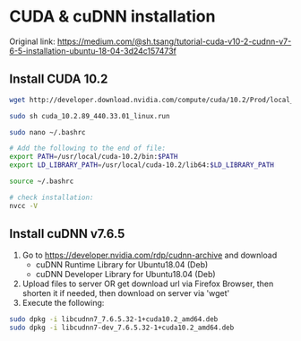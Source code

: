# CUDA & cuDNN installation

Original link: https://medium.com/@sh.tsang/tutorial-cuda-v10-2-cudnn-v7-6-5-installation-ubuntu-18-04-3d24c157473f

## Install CUDA 10.2

```bash
wget http://developer.download.nvidia.com/compute/cuda/10.2/Prod/local_installers/cuda_10.2.89_440.33.01_linux.run

sudo sh cuda_10.2.89_440.33.01_linux.run

sudo nano ~/.bashrc

# Add the following to the end of file:
export PATH=/usr/local/cuda-10.2/bin:$PATH  
export LD_LIBRARY_PATH=/usr/local/cuda-10.2/lib64:$LD_LIBRARY_PATH

source ~/.bashrc

# check installation:
nvcc -V
```

## Install cuDNN v7.6.5

1. Go to https://developer.nvidia.com/rdp/cudnn-archive and download
   * cuDNN Runtime Library for Ubuntu18.04 (Deb)
   * cuDNN Developer Library for Ubuntu18.04 (Deb)
2. Upload files to server OR get download url via Firefox Browser, then shorten it if needed, then download on server via 'wget' 
3. Execute the following:
```bash
sudo dpkg -i libcudnn7_7.6.5.32-1+cuda10.2_amd64.deb
sudo dpkg -i libcudnn7-dev_7.6.5.32-1+cuda10.2_amd64.deb
```
